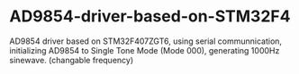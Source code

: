 # AD9854-driver-based-on-STM32F4
AD9854 driver based on STM32F407ZGT6, using serial communnication, initializing AD9854 to Single Tone Mode (Mode 000), generating 1000Hz sinewave. (changable frequency) 

